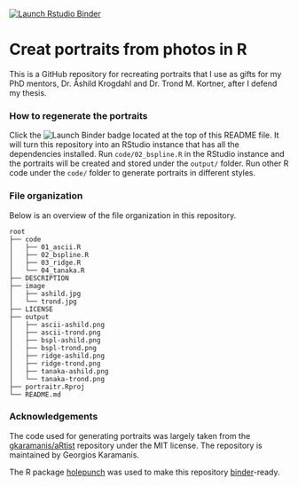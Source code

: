 <!-- badges: start -->
[![Launch Rstudio Binder](http://mybinder.org/badge_logo.svg)](https://mybinder.org/v2/gh/yanxianl/portraitr/master?urlpath=rstudio)
<!-- badges: end -->

# Creat portraits from photos in R
This is a GitHub repository for recreating portraits that I use as gifts for my PhD mentors, Dr. Åshild Krogdahl and Dr. Trond M. Kortner, after I defend my thesis.  

### How to regenerate the portraits
Click the ![Launch Binder](http://mybinder.org/badge_logo.svg) badge located at the top of this README file. It will turn this repository into an RStudio instance that has all the dependencies installed. 
Run `code/02_bspline.R` in the RStudio instance and the portraits will be created and stored under the `output/` folder. 
Run other R code under the `code/` folder to generate portraits in different styles. 

### File organization
Below is an overview of the file organization in this repository.
```
root
├── code
│   ├── 01_ascii.R
│   ├── 02_bspline.R
│   ├── 03_ridge.R
│   └── 04_tanaka.R
├── DESCRIPTION
├── image
│   ├── ashild.jpg
│   └── trond.jpg
├── LICENSE
├── output
│   ├── ascii-ashild.png
│   ├── ascii-trond.png
│   ├── bspl-ashild.png
│   ├── bspl-trond.png
│   ├── ridge-ashild.png
│   ├── ridge-trond.png
│   ├── tanaka-ashild.png
│   └── tanaka-trond.png
├── portraitr.Rproj
└── README.md
```

### Acknowledgements
The code used for generating portraits was largely taken from the [gkaramanis/aRtist](https://github.com/gkaramanis/aRtist) repository under the MIT license. 
The repository is maintained by Georgios Karamanis.

The R package [holepunch](https://karthik.github.io/holepunch/) was used to make this repository [binder](https://mybinder.org/)-ready. 
